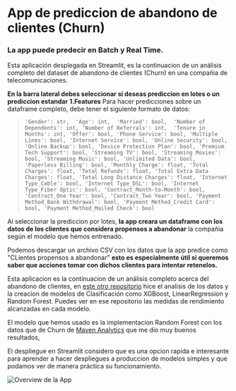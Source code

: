 # App de prediccion de abandono de clientes (Churn) 
### La app puede predecir en Batch y Real Time.

Esta aplicación desplegada en Streamlit, es la continuacion de un análisis completo del dataset de abandono de clientes (Churn) en una compañia de telecomunicaciones.

**En la barra lateral debes seleccionar si deseas prediccion en lotes o un prediccion estandar**
**1.Features**
Para hacer predicciones sobre un dataframe completo, debe tener el siguiente formato de datos:

> `'Gender': str, 
> 'Age': int, 
> 'Married': bool, 
> 'Number of Dependents': int,
> 'Number of Referrals': int, 
> 'Tenure in Months': int,
'Offer': bool,
'Phone Service': bool,
'Multiple Lines': bool,
'Internet Service': bool,
'Online Security': bool,
'Online Backup': bool,
'Device Protection Plan': bool,
'Premium Tech Support': bool,
'Streaming TV': bool,
'Streaming Movies': bool,
'Streaming Music': bool,
'Unlimited Data': bool,
'Paperless Billing': bool,
'Monthly Charge': float,
'Total Charges': float,
'Total Refunds': float,
'Total Extra Data Charges': float,
'Total Long Distance Charges': float,
'Internet Type_Cable': bool,
'Internet Type_DSL': bool,
'Internet Type_Fiber Optic': bool,
'Contract_Month-to-Month': bool,
'Contract_One Year': bool,
'Contract_Two Year': bool,
'Payment Method_Bank Withdrawal': bool,
'Payment Method_Credit Card': bool,
'Payment Method_Mailed Check': bool`


Al seleccionar la prediccion por lotes, **la app creara un dataframe con los datos de los clientes que considera propensos a abandonar** la compañia según el modelo que hemos entrenado.

Podemos descargar un archivo CSV con los datos que la app predice como "CLientes propensos a abandonar" **esto es especialmente útil si queremos saber que acciones tomar con dichos clientes para intentar retenelos.**

Esta aplicacion es la continuacion de un análisis completo acerca del abandono de clientes, en [este otro repositorio](https://github.com/ricardobrein/Customer-churn-prediction-models) hice el analisis de los datos y la creacion de modelos de Clasificación como XGBoost, LinearRegression y Random Forest. Puedes ver en ese repositorio las medidas de rendimiento alcanzadas en cada modelo.

El modelo que hemos usado es la implementacion Random Forest con los datos que de Churn de [Maven Analytics](mavenanalytics.io) que me dio muy buenos resultados, 

El despliegue en Streamlit considero que es una opcion rapida e interesante para aprender a hacer despliegues a produccion de modelos simples y que podamos ver de manera práctica su funcionamiento.

![Overview de la App](appgif.gif)

